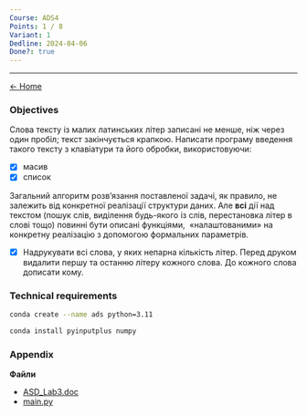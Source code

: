 ```yaml
---
Course: ADS4
Points: 1 / 8
Variant: 1
Dedline: 2024-04-06
Done?: true
---
```

---

[<- Home](../)

### Objectives

Слова тексту із малих латинських літер записані не менше, ніж через
один пробіл; текст закінчується крапкою. Написати програму введення
такого тексту з клавіатури та його обробки, використовуючи: 
- [x] масив
- [x] список

Загальний алгоритм розв’язання поставленої задачі, як правило, не
залежить від конкретної реалізації структури даних. Але **всі** дії над текстом
(пошук слів, виділення будь-якого із слів, перестановка літер в слові тощо)
повинні бути описані функціями,  «налаштованими» на конкретну реалізацію
з допомогою формальних параметрів.

- [x] Надрукувати всі слова, у яких непарна кількість літер. Перед друком
видалити першу та останню літеру кожного слова. До кожного слова
дописати кому.


### Technical requirements

```zsh
conda create --name ads python=3.11
```

```zsh
conda install pyinputplus numpy
```


### Appendix

**Файли**
- [ASD_Lab3.doc](doc/ASD_Lab3.doc)
- [main.py](src/main.py)
